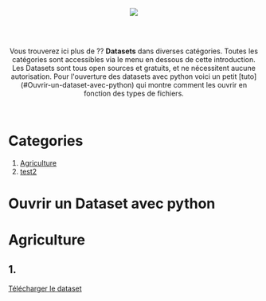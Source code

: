 <p align="center">
	<img src="https://user-images.githubusercontent.com/63207451/119138957-c4f60f00-ba42-11eb-89fa-e999bb5d256a.png">
	<p/>


<br/>
<br/>

<p align="center">
	Vous trouverez ici plus de ?? <b>Datasets</b> dans diverses catégories. Toutes les catégories sont accessibles via le menu en dessous de cette introduction. Les Datasets sont tous open sources et gratuits, et ne nécessitent aucune autorisation. Pour l'ouverture des datasets avec python voici un petit [tuto](#Ouvrir-un-dataset-avec-python) qui montre comment les ouvrir en fonction des types de fichiers.
		<p/>

<br/>

# Categories

1. [Agriculture](#Agriculture)
2. [test2](#test2)



# Ouvrir un Dataset avec python



# Agriculture

## 1. 

[Télécharger le dataset](https://store.pangaea.de/Publications/IizumiT_2019/gdhy_v1.2_v1.3_20190128.zip)
